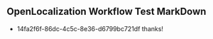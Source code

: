 ## OpenLocalization Workflow Test MarkDown
* 14fa2f6f-86dc-4c5c-8e36-d6799bc721df thanks!

<!--HONumber=Jul16_HO2-->


